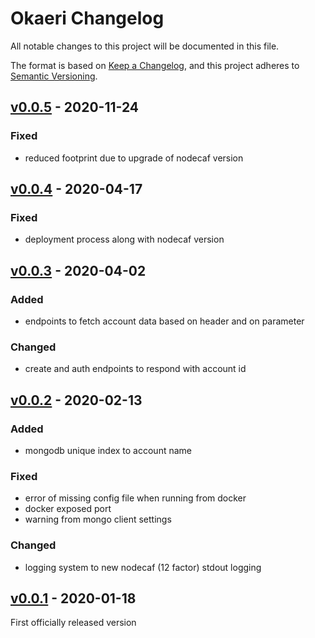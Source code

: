 # Okaeri Changelog

All notable changes to this project will be documented in this file.

The format is based on [Keep a Changelog](https://keepachangelog.com/en/1.0.0/),
and this project adheres to [Semantic Versioning](https://semver.org/spec/v2.0.0.html).

## [v0.0.5] - 2020-11-24

### Fixed
- reduced footprint due to upgrade of nodecaf version

## [v0.0.4] - 2020-04-17

### Fixed
- deployment process along with nodecaf version

## [v0.0.3] - 2020-04-02

### Added
- endpoints to fetch account data based on header and on parameter

### Changed
- create and auth endpoints to respond with account id

## [v0.0.2] - 2020-02-13

### Added
- mongodb unique index to account name

### Fixed
- error of missing config file when running from docker
- docker exposed port
- warning from mongo client settings

### Changed
- logging system to new nodecaf (12 factor) stdout logging

## [v0.0.1] - 2020-01-18

First officially released version

[v0.0.1]: https://gitlab.com/GCSBOSS/okaeri/-/tags/v0.0.1
[v0.0.2]: https://gitlab.com/GCSBOSS/okaeri/-/tags/v0.0.2
[v0.0.3]: https://gitlab.com/GCSBOSS/okaeri/-/tags/v0.0.3
[v0.0.4]: https://gitlab.com/GCSBOSS/okaeri/-/tags/v0.0.4
[v0.0.5]: https://gitlab.com/GCSBOSS/okaeri/-/tags/v0.0.5
